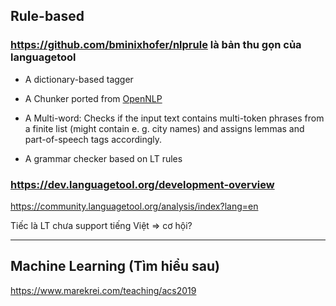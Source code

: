 ## Rule-based

### https://github.com/bminixhofer/nlprule là bản thu gọn của languagetool

* A dictionary-based tagger

* A Chunker ported from [OpenNLP](https://opennlp.apache.org/)

* A Multi-word: Checks if the input text contains multi-token phrases from a finite list (might contain e. g. city names) and assigns lemmas and part-of-speech tags accordingly.

* A grammar checker based on LT rules

### https://dev.languagetool.org/development-overview

https://community.languagetool.org/analysis/index?lang=en

Tiếc là LT chưa support tiếng Việt => cơ hội?

- - -

## Machine Learning (Tìm hiểu sau)

https://www.marekrei.com/teaching/acs2019